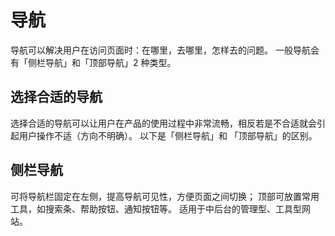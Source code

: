 # 导航
导航可以解决用户在访问页面时：在哪里，去哪里，怎样去的问题。 一般导航会有「侧栏导航」和「顶部导航」2 种类型。

## 选择合适的导航
选择合适的导航可以让用户在产品的使用过程中非常流畅，相反若是不合适就会引起用户操作不适（方向不明确）。 以下是「侧栏导航」和 「顶部导航」的区别。

## 侧栏导航
可将导航栏固定在左侧，提高导航可见性，方便页面之间切换； 顶部可放置常用工具，如搜索条、帮助按钮、通知按钮等。 适用于中后台的管理型、工具型网站。
